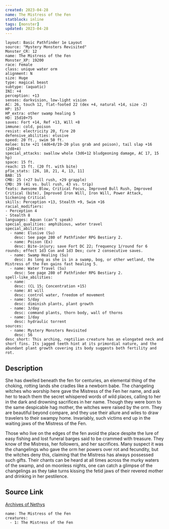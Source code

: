 ```yaml
---
created: 2023-04-28
name: The Mistress of the Fen
statblock: inline
tags: [monster]
updated: 2023-04-28
---
```

```statblock
layout: Basic Pathfinder 1e Layout
source: "Mystery Monsters Revisited"
Monster_CR: 12
name: The Mistress of the Fen
Monster_XP: 19200
race: Female
class: unique water orm
alignment: N
size: Huge
type: magical beast
subtype: (aquatic)
INI: +4
perception: +13
senses: darkvision, low-light vision
AC: 26, touch 12, flat-footed 22 (dex +4, natural +14, size -2)
HP: 157
HP_extra: other swamp healing 5
HD: 15d10+75
saves: Fort +14, Ref +13, Will +8
immune: cold, poison
resist: electricity 20, fire 20
defensive_abilities: elusive
speed: 20 ft., swim 50 ft.
melee: bite +21 (4d6+8/19-20 plus grab and poison), tail slap +16 (2d8+4)
special_attacks: swallow whole (3d6+12 bludgeoning damage, AC 17, 15 hp)
space: 15 ft.
reach: 15 ft. (20 ft. with bite)
pf1e_stats: [26, 18, 21, 4, 13, 11]
BAB: 15
CMB: 25 (+27 bull rush, +29 grapple)
CMD: 39 (41 vs. bull rush, 43 vs. trip)
feats: Awesome Blow, Critical Focus, Improved Bull Rush, Improved Critical (bite), Improved Iron Will, Iron Will, Power Attack, Sickening Critical
skills: Perception +13, Stealth +9, Swim +16
racial_modifiers:
- Perception 4
- Stealth 8
languages: Aquan (can’t speak)
special_qualities: amphibious, water travel
special_abilities:
  - name: Elusive (Su)
    desc: See page 280 of Pathfinder RPG Bestiary 2.
  - name: Poison (Ex)
    desc: Bite-injury; save Fort DC 22; frequency 1/round for 6 rounds; effect 1d3 Con and 1d3 Dex; cure 2 consecutive saves.
  - name: Swamp Healing (Su)
    desc: As long as she is in a swamp, bog, or other wetland, the Mistress of the Fen gains fast healing 5.
  - name: Water Travel (Su)
    desc: See page 280 of Pathfinder RPG Bestiary 2.
spell-like_abilities:
  - name:
    desc: (CL 15; Concentration +15)
  - name: At will
    desc: control water, freedom of movement
  - name: 5/day
    desc: diminish plants, plant growth
  - name: 3/day
    desc: command plants, thorn body, wall of thorns
  - name: 1/day
    desc: hydraulic torrent
sources:
  - name: Mystery Monsters Revisited
    desc: 56
desc_short: This arching, reptilian creature has an elongated neck and short fins. Its jagged teeth hint at its primordial nature, and the abundant plant growth covering its body suggests both fertility and rot.
```
## Description
She has dwelled beneath the fen for centuries, an elemental thing of the choking, rotting lands she cradles like a newborn babe. The changeling witches who worship here gave the Mistress of the Fen her name, and ask her to teach them the secret whispered words of wild places, calling to her in the dark and drowning sacrifices in her name. Though they were born to the same despicable hag mother, the witches were raised by the orm. They are beautiful beyond compare, and they use their allure and wiles to draw travelers to their swampy home. Invariably, such victims end up in the waiting jaws of the Mistress of the Fen.

Those who live on the edges of the fen avoid the place despite the lure of easy fishing and lost funeral barges said to be crammed with treasure. They know of the Mistress, her followers, and her sacrifices. Many suspect it was the changelings who gave the orm her powers over rot and fecundity, but the witches deny this, claiming that the Mistress has always possessed such gifts. Their chants can be heard at all times across the murky waters of the swamp, and on moonless nights, one can catch a glimpse of the changelings as they take turns kissing the fetid jaws of their revered mother and drinking in her pestilence.
## Source Link
[Archives of Nethys](https://aonprd.com/MonsterDisplay.aspx?ItemName=The%20Mistress%20of%20the%20Fen)
```encounter-table
name: The Mistress of the Fen
creatures:
  - 1: The Mistress of the Fen
```

